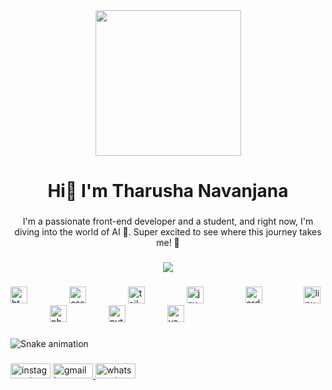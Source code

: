 <div align="center">
  <img height="233" src="https://i.giphy.com/media/v1.Y2lkPTc5MGI3NjExcHI0a3d1bTh5eTBuYzAxbmpiNmpzc2dmaWU2ZWFhem5yNm55dzRsZyZlcD12MV9pbnRlcm5hbF9naWZfYnlfaWQmY3Q9Zw/XBYgkYhFRuNGHLvEEN/giphy.gif"  />
</div>

###

<h1 align="center">Hi👋 I'm Tharusha Navanjana</h1>

###

<p align="center">I'm a passionate front-end developer and a student, and right now, I'm diving into the world of AI 🤖. Super excited to see where this journey takes me! 🚀</p>

###

<div align="center">
  <img src="https://profile-counter.glitch.me/tharusha-nk/count.svg?"  />
</div>

###

<div align="left">
  <img src="https://cdn.jsdelivr.net/gh/devicons/devicon/icons/html5/html5-original.svg" height="27" alt="html5 logo"  />
  <img width="59" />
  <img src="https://cdn.jsdelivr.net/gh/devicons/devicon/icons/css3/css3-original.svg" height="27" alt="css3 logo"  />
  <img width="59" />
  <img src="https://cdn.jsdelivr.net/gh/devicons/devicon/icons/tailwindcss/tailwindcss-original-wordmark.svg" height="27" alt="tailwindcss logo"  />
  <img width="59" />
  <img src="https://cdn.jsdelivr.net/gh/devicons/devicon/icons/javascript/javascript-original.svg" height="27" alt="javascript logo"  />
  <img width="59" />
  <img src="https://skillicons.dev/icons?i=arduino" height="27" alt="arduino logo"  />
  <img width="59" />
  <img src="https://cdn.jsdelivr.net/gh/devicons/devicon/icons/linux/linux-original.svg" height="27" alt="linux logo"  />
  <img width="59" />
  <img src="https://cdn.jsdelivr.net/gh/devicons/devicon/icons/php/php-original.svg" height="27" alt="php logo"  />
  <img width="59" />
  <img src="https://cdn.jsdelivr.net/gh/devicons/devicon/icons/python/python-original.svg" height="27" alt="python logo"  />
  <img width="59" />
  <img src="https://cdn.jsdelivr.net/gh/devicons/devicon/icons/vscode/vscode-original.svg" height="27" alt="vscode logo"  />
</div>

###

<img src="https://raw.githubusercontent.com/tharusha-nk/tharusha-nk/output/snake.svg" alt="Snake animation" />

###

<div align="left">
  <img src="https://raw.githubusercontent.com/maurodesouza/profile-readme-generator/master/src/assets/icons/social/instagram/default.svg" width="64" height="24" alt="instagram logo"  />
  <a href="tharusha20060802@gmail.com" target="_blank">
    <img src="https://raw.githubusercontent.com/maurodesouza/profile-readme-generator/master/src/assets/icons/social/gmail/default.svg" width="64" height="24" alt="gmail logo"  />
  </a>
  <img src="https://raw.githubusercontent.com/maurodesouza/profile-readme-generator/master/src/assets/icons/social/whatsapp/default.svg" width="64" height="24" alt="whatsapp logo"  />
</div>

###
